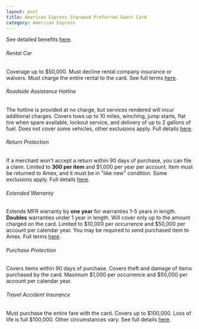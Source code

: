 ```yaml
---
layout: post
title: American Express Starwood Preferred Guest Card 
category: American Express
---
```


See detailed benefits [here](https://www304.americanexpress.com/personal-card-application/member/terms/premier-rewards-gold-card/36182-11-0/#cardbenefits "Amex Platinum Benefits").

###### Rental Car

Coverage up to $50,000. Must decline rental company insurance or waivers. Must charge the entire rental to the card.  See full terms [here](https://web.aexp-static.com/us/content/pdf/card-benefits/StarwoodPreferredGuestCreditCardfromAmericanExpres/CRLDI_DOC_CCSG.pdf).

###### Roadside Assistance Hotline

The hotline is provided at no charge, but services rendered will incur additional charges. Covers tows up to 10 miles, winching, jump starts, flat tire when spare available, lockout service, and delivery of up to 2 gallons of fuel. Does not cover some vehicles, other exclusions apply. Full details [here](americanexpress.com/RAterms).

###### Return Protection

If a merchant won't accept a return within 90 days of purchase, you can file a claim. Limited to **300 per item** and $1,000 per year per account. Item must be returned to Amex, and it must be in "like new" condition. Some exclusions apply. Full details [here](americanexpress.com/RPterms).

###### Extended Warranty

Extends MFR warranty by **one year** for warranties 1-5 years in length. **Doubles** warranties under 1 year in length. Will cover only up to the amount charged on the card. Limited to $10,000 per occurrence and $50,000 per account per calendar year. You may be required to send purchased item to Amex. Full terms [here](https://web.aexp-static.com/us/content/pdf/card-benefits/StarwoodPreferredGuestCreditCardfromAmericanExpres/EW-DOC-CCSG.pdf).

###### Purchase Protection

Covers items within 90 days of purchase. Covers theft and damage of items purchased by the card. Maximum $1,000 per occurrence and $50,000 per account per calendar year. 

###### Travel Accident Insurance

Must purchase the entire fare with the card. Covers up to $100,000. Loss of life is full $100,000. Other circumstances vary. See full details [here](https://web.aexp-static.com/us/content/pdf/card-benefits/StarwoodPreferredGuestCreditCardfromAmericanExpres/TAI-DOC.pdf).